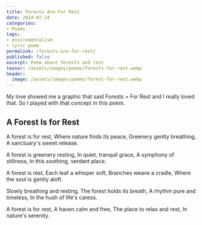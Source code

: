 ```yaml
---
title: Forests Are For Rest
date: 2024-07-24
categories:
- Poems
tags:
- enviromentalism
- lyric poem
permalink: /forests-are-for-rest/
published: false
excerpt: Poem about forests and rest
teaser: /assets/images/poems/forests-for-rest.webp
header:
  image: /assets/images/poems/forest-for-rest.webp
---
```

My love showed me a graphic that said Forests = For Rest and I really loved that. So I played with that concept in this poem.

## A Forest Is for Rest

A forest is for rest,
Where nature finds its peace,
Greenery gently breathing,
A sanctuary's sweet release.

A forest is greenery resting,
In quiet, tranquil grace,
A symphony of stillness,
In this soothing, verdant place.

A forest is rest,
Each leaf a whisper soft,
Branches weave a cradle,
Where the soul is gently aloft.

Slowly breathing and resting,
The forest holds its breath,
A rhythm pure and timeless,
In the hush of life's caress.

A forest is for rest,
A haven calm and free,
The place to relax and rest,
In nature's serenity.